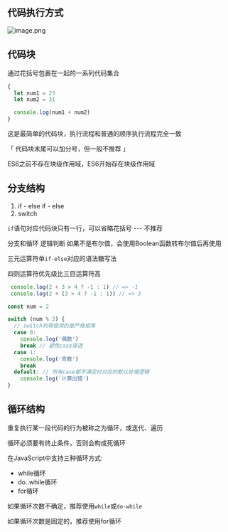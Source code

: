 ## 代码执行方式

![image.png](https://p3-juejin.byteimg.com/tos-cn-i-k3u1fbpfcp/85d5471ac07247c09d8c735c10bc8740~tplv-k3u1fbpfcp-zoom-1.image)



## 代码块

通过花括号包裹在一起的一系列代码集合

```js
{
  let num1 = 23
  let num2 = 31

  console.log(num1 + num2)
}
```

这是最简单的代码块，执行流程和普通的顺序执行流程完全一致

「 代码块末尾可以加分号，但一般不推荐 」

ES6之前不存在块级作用域，ES6开始存在块级作用域



## 分支结构

1. if - else if - else
2. switch



`if`语句对应代码块只有一行，可以省略花括号 --- 不推荐

分支和循环 逻辑判断 如果不是布尔值，会使用Boolean函数转布尔值后再使用



三元运算符单`if-else`对应的语法糖写法

四则运算符优先级比三目运算符高

```js
 console.log(2 + 3 > 4 ? -1 : 1) // => -1
 console.log(2 + (3 > 4 ? -1 : 1)) // => 3
```



```js
const num = 2

switch (num % 2) {
  // switch判等使用的是严格相等
  case 0:
    console.log('偶数')
    break // 避免case穿透
  case 1:
    console.log('奇数')
    break
  default: // 所有case都不满足时对应的默认处理逻辑
    console.log('计算出错')
}
```



## 循环结构

重复执行某一段代码的行为被称之为循环，或迭代、遍历

循环必须要有终止条件，否则会构成死循环



在JavaScript中支持三种循环方式:

+ while循环
+ do..while循环
+ for循环



如果循环次数不确定，推荐使用`while`或`do-while`

如果循环次数是固定的，推荐使用for循环